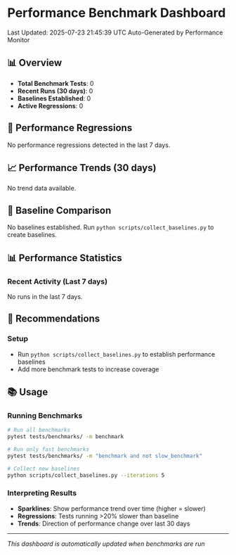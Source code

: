 # Performance Benchmark Dashboard

Last Updated: 2025-07-23 21:45:39 UTC
Auto-Generated by Performance Monitor

## 📊 Overview

- **Total Benchmark Tests**: 0
- **Recent Runs (30 days)**: 0
- **Baselines Established**: 0
- **Active Regressions**: 0

## 🚨 Performance Regressions

No performance regressions detected in the last 7 days.


## 📈 Performance Trends (30 days)

No trend data available.


## 🎯 Baseline Comparison

No baselines established. Run `python scripts/collect_baselines.py` to create baselines.


## 📊 Performance Statistics

### Recent Activity (Last 7 days)
No runs in the last 7 days.


## 🔧 Recommendations


### Setup
- Run `python scripts/collect_baselines.py` to establish performance baselines
- Add more benchmark tests to increase coverage


## 📚 Usage

### Running Benchmarks
```bash
# Run all benchmarks
pytest tests/benchmarks/ -m benchmark

# Run only fast benchmarks
pytest tests/benchmarks/ -m "benchmark and not slow_benchmark"

# Collect new baselines
python scripts/collect_baselines.py --iterations 5
```

### Interpreting Results
- **Sparklines**: Show performance trend over time (higher = slower)
- **Regressions**: Tests running >20% slower than baseline
- **Trends**: Direction of performance change over last 30 days

---
*This dashboard is automatically updated when benchmarks are run*
